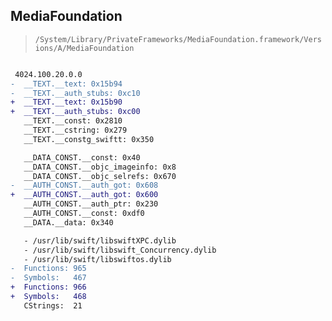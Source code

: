 ## MediaFoundation

> `/System/Library/PrivateFrameworks/MediaFoundation.framework/Versions/A/MediaFoundation`

```diff

 4024.100.20.0.0
-  __TEXT.__text: 0x15b94
-  __TEXT.__auth_stubs: 0xc10
+  __TEXT.__text: 0x15b90
+  __TEXT.__auth_stubs: 0xc00
   __TEXT.__const: 0x2810
   __TEXT.__cstring: 0x279
   __TEXT.__constg_swiftt: 0x350

   __DATA_CONST.__const: 0x40
   __DATA_CONST.__objc_imageinfo: 0x8
   __DATA_CONST.__objc_selrefs: 0x670
-  __AUTH_CONST.__auth_got: 0x608
+  __AUTH_CONST.__auth_got: 0x600
   __AUTH_CONST.__auth_ptr: 0x230
   __AUTH_CONST.__const: 0xdf0
   __DATA.__data: 0x340

   - /usr/lib/swift/libswiftXPC.dylib
   - /usr/lib/swift/libswift_Concurrency.dylib
   - /usr/lib/swift/libswiftos.dylib
-  Functions: 965
-  Symbols:   467
+  Functions: 966
+  Symbols:   468
   CStrings:  21
 

```
